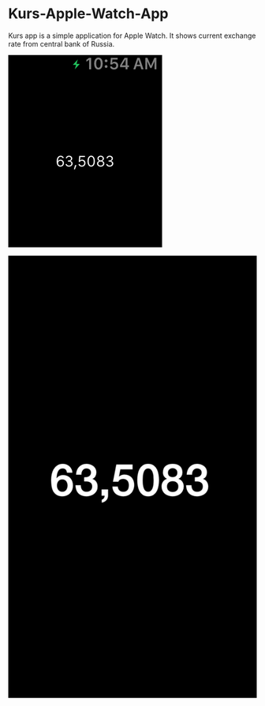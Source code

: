 # Kurs-Apple-Watch-App

Kurs app is a simple application for Apple Watch. It shows current exchange rate from central bank of Russia.

![Alt text](https://github.com/snyuryev/Kurs-Apple-Watch-App/blob/master/watch.png "Watch app")

![Alt text](https://github.com/snyuryev/Kurs-Apple-Watch-App/blob/master/iphone.png "iPhone app")
